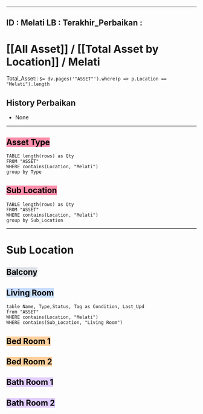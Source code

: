 
---
ID                 : Melati
LB                 : 
Terakhir_Perbaikan : 
---
# [[All Asset]] / [[Total Asset by Location]] / Melati
Total_Asset:: `$= dv.pages('"ASSET"').where(p => p.Location == "Melati").length`












## History Perbaikan
- None









---
## <mark style="background: #FF5582A6;">Asset Type</mark> 
```dataview 
TABLE length(rows) as Qty 
FROM "ASSET" 
WHERE contains(Location, "Melati")
group by Type
```

## <mark style="background: #FF5582A6;">Sub Location</mark> 
```dataview 
TABLE length(rows) as Qty 
FROM "ASSET" 
WHERE contains(Location, "Melati")
group by Sub_Location
```
---




# Sub Location

## <mark style="background: #CACFD9A6;">Balcony</mark> 

## <mark style="background: #ADCCFFA6;">Living Room</mark> 
```dataview  
table Name, Type,Status, Tag as Condition, Last_Upd
from "ASSET"
WHERE contains(Location, "Melati")
WHERE contains(Sub_Location, "Living Room")
```
## <mark style="background: #FFB86CA6;">Bed Room 1</mark> 

## <mark style="background: #FFB86CA6;">Bed Room 2</mark> 

## <mark style="background: #D2B3FFA6;">Bath Room 1</mark> 

## <mark style="background: #D2B3FFA6;">Bath Room 2</mark> 

